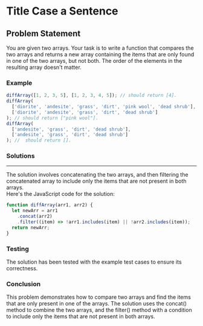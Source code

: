 # Title Case a Sentence

## Problem Statement <br>

You are given two arrays. Your task is to write a function that compares the two arrays and returns a new array containing the items that are only found in one of the two arrays, but not both. The order of the elements in the resulting array doesn't matter.

### Example

```js
diffArray([1, 2, 3, 5], [1, 2, 3, 4, 5]); // should return [4].
diffArray(
  ['diorite', 'andesite', 'grass', 'dirt', 'pink wool', 'dead shrub'],
  ['diorite', 'andesite', 'grass', 'dirt', 'dead shrub']
); // should return ["pink wool"].
diffArray(
  ['andesite', 'grass', 'dirt', 'dead shrub'],
  ['andesite', 'grass', 'dirt', 'dead shrub']
); //  should return [].
```

### Solutions <br>

<hr>
The solution involves concatenating the two arrays, and then filtering the concatenated array to include only the items that are not present in both arrays.
<br>
Here's the JavaScript code for the solution:

```js
function diffArray(arr1, arr2) {
  let newArr = arr1
    .concat(arr2)
    .filter((item) => !arr1.includes(item) || !arr2.includes(item));
  return newArr;
}
```

### Testing <br>

The solution has been tested with the example test cases to ensure its correctness.

### Conclusion <br>

This problem demonstrates how to compare two arrays and find the items that are only present in one of the arrays. The solution uses the concat() method to combine the two arrays, and the filter() method with a condition to include only the items that are not present in both arrays.
